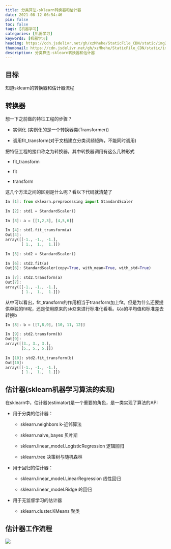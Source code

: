 ```yaml
---
title: 分类算法-sklearn转换器和估计器
date: 2021-08-12 06:54:46
pin: false
toc: false
tags: [机器学习]
categories: [机器学习]
keywords: [机器学习]
headimg: https://cdn.jsdelivr.net/gh/xzMhehe/StaticFile_CDN/static/img202108130904094.png
thumbnail: https://cdn.jsdelivr.net/gh/xzMhehe/StaticFile_CDN/static/img202108130904094.png
description: 分类算法-sklearn转换器和估计器
---
```

## 目标
知道sklearn的转换器和估计器流程

## 转换器
想一下之前做的特征工程的步骤？

- 实例化 (实例化的是一个转换器类(Transformer))

- 调用fit_transform(对于文档建立分类词频矩阵，不能同时调用)

把特征工程的接口称之为转换器，其中转换器调用有这么几种形式

- fit_transform

- fit

- transform

这几个方法之间的区别是什么呢？看以下代码就清楚了

```py
In [1]: from sklearn.preprocessing import StandardScaler
 
In [2]: std1 = StandardScaler()
 
In [3]: a = [[1,2,3], [4,5,6]]
 
In [4]: std1.fit_transform(a)
Out[4]:
array([[-1., -1., -1.],
       [ 1.,  1.,  1.]])
 
In [5]: std2 = StandardScaler()
 
In [6]: std2.fit(a)
Out[6]: StandardScaler(copy=True, with_mean=True, with_std=True)
 
In [7]: std2.transform(a)
Out[7]:
array([[-1., -1., -1.],
       [ 1.,  1.,  1.]])
```

从中可以看出，fit_transform的作用相当于transform加上fit。但是为什么还要提供单独的fit呢，还是使用原来的std2来进行标准化看看。以a的平均值和标准差去转换b


```py
In [8]: b = [[7,8,9], [10, 11, 12]]
 
In [9]: std2.transform(b)
Out[9]:
array([[3., 3., 3.],
       [5., 5., 5.]])
 
In [10]: std2.fit_transform(b)
Out[10]:
array([[-1., -1., -1.],
       [ 1.,  1.,  1.]])
```

## 估计器(sklearn机器学习算法的实现)

在sklearn中，估计器(estimator)是一个重要的角色，是一类实现了算法的API

- 用于分类的估计器：
    
    - sklearn.neighbors k-近邻算法

    - sklearn.naive_bayes 贝叶斯

    - sklearn.linear_model.LogisticRegression 逻辑回归

    - sklearn.tree 决策树与随机森林

- 用于回归的估计器：
    
    - sklearn.linear_model.LinearRegression 线性回归

    - sklearn.linear_model.Ridge 岭回归

- 用于无监督学习的估计器
    - sklearn.cluster.KMeans 聚类

## 估计器工作流程
![](https://cdn.jsdelivr.net/gh/xzMhehe/StaticFile_CDN/static/img/20210812070335.png)
